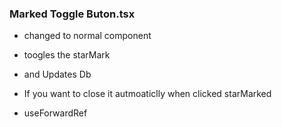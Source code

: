 ### Marked Toggle Buton.tsx

- changed to normal component
- toogles the starMark 
- and Updates Db


- If you want to close it autmoaticlly when clicked starMarked 
- useForwardRef 

